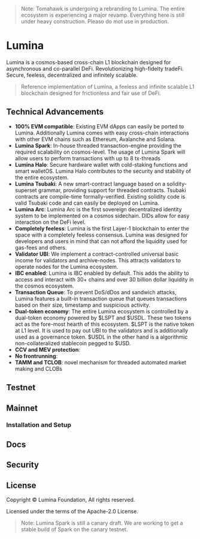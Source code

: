 > Note: Tomahawk is undergoing a rebranding to Lumina. The entire ecosystem is experiencing a major revamp. Everything here is still under heavy construction. Pleaso do mot use in production.

# Lumina

Lumina is a cosmos-based cross-chain L1 blockchain designed for asynchronous and co-parallel DeFi. Revolutionizing high-fidelty tradeFi. Secure, feeless, decentralized and infinitely scalable.
 
> Reference implementation of Lumina, a feeless and infinite scalable L1 blockchain designed for frictionless and fair use of DeFi.



## Technical Advancements

- **100% EVM compatible**: Existing EVM dApps can easily be ported to Lumina. Additionally Lumina comes with easy cross-chain interactions with other EVM chains such as Ethereum, Avalanche and Solana.
- **Lumina Spark**: In-house threaded transaction-engine providing the required scalability on cosmos-level. The usage of Lumina Spark will allow users to perform transactions with up to 8 tx-threads
- **Lumina Halo**: Secure hardware wallet with cold-staking functions and smart walletOS. Lumina Halo contributes to the security and stability of the entire ecosystem.  
- **Lumina Tsubaki**: A new smart-contract language based on a solidity-superset grammar, providing support for threaded contracts. Tsubaki contracts are compile-time formally-verified. Existing solidity code is valid Tsubaki code and can easily be deployed on Lumina.
- **Lumina Arc**:  Lumina Arc is the first sovereign decentralized identity system to be implemented on a cosmos sidechain. DIDs allow for easy interaction on the DeFi level.
- **Completely feeless**: Lumina is the first Layer-1 blockchain to enter the space with a completely feeless consensus. Lumina was designed for developers and users in mind that can not afford the liquidity used for gas-fees and others.  
- **Validator UBI**: We implement a contract-controlled universal basic income for validators and archive-nodes. This attracts validators to operate nodes for the Lumina ecosystem.
- **IBC enabled**: Lumina is IBC enabled by default. This adds the ability to access and interact with 30+ chains and over 30 billion dollar liquidity in the cosmos ecosystem.
- **Transaction Queue**: To prevent DoS/dDos and sandwich attacks, Lumina features a built-in transaction queue that queues transactions based on their size, timestamp and suspicious activity.
- **Dual-token economy**: The entire Lumina ecosystem is controlled by a dual-token economy powered by $LSPT and $USDL. These two tokens act as the fore-most hearth of this ecosystem. $LSPT is the native token at L1 level. It is used to pay out UBI to the validators and is additionally used as a governance token. $USDL in the other hand is a algorithmic non-collateralized stablecoin pegged to $USD.
- **CCV and MEV protection**: 
- **No frontrunning**:
- **TAMM and TCLOB**: novel mechanism for threaded automated market making and CLOBs

## Testnet

## Mainnet

### Installation and Setup

## Docs

## Security

## License

Copyright © Lumina Foundation, All rights reserved. 

Licensed under the terms of the Apache-2.0 License.

> Note: Lumina Spark is still a canary draft. We are working to get a stable build of Spark on the canary testnet.
